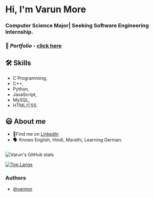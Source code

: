 

# Hi, I'm Varun More

  
###  Computer Science Major| Seeking Software Engineering Internship.
### 🔗 _Portfolio_ - [click here](https://varmor.github.io/)

## 🛠 Skills
- C Programming, 
- C++,
- Python,
- JavaScript,
- MySQL,
- HTML/CSS.

  
## 😃 About me 
 - 🍳Find me on [LinkedIn](https://www.linkedin.com/in/varun-more/)
 - 🗣 Knows English, Hindi, Marathi, Learning German.

  
### 




![Varun's GitHub stats](https://github-readme-stats.vercel.app/api?username=varmor&show_icons=true&theme=radical)

[![Top Langs](https://github-readme-stats.vercel.app/api/top-langs/?username=varmor&layout=compact)](https://github.com/varmor/github-readme-stats)
### Authors

- [@varmor](https://www.github.com/varmor)
